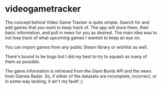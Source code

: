 # videogametracker
The concept behind Video Game Tracker is quite simple. Search for and add games that you want to keep track of.
The app will store them, their basic information, and pull in news for you as desired. The main idea was to not lose track of what upcoming games I wanted to keep an eye on.

You can import games from any public Steam library or wishlist as well.

There's bound to be bugs but I did my best to try to squash as many of them as possible.

The game information is retrieved from the Giant Bomb API and the news from Games Radar. So, if either of the datasets are incomplete, incorrect, or in some way lacking, it ain't my fault! ;)
